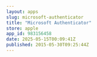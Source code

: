 ```yaml
---
layout: apps
slug: microsoft-authenticator
title: "Microsoft Authenticator"
store: apple
app_id: 983156458
date: 2025-05-15T00:09:41Z
published: 2015-05-30T09:25:44Z
---
```

